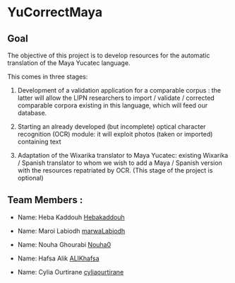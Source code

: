 # YuCorrectMaya

## Goal

The objective of this project is to develop resources for the automatic translation of the Maya Yucatec language.

This comes in three stages:

1. Development of a validation application for a comparable corpus : the latter will allow the LIPN researchers to import / validate / corrected comparable corpora existing in this language, which will feed our database.

2. Starting an already developed (but incomplete) optical character recognition (OCR) module: it will exploit photos (taken or imported) containing text

3. Adaptation of the Wixarika translator to Maya Yucatec: existing Wixarika / Spanish translator to whom we wish to add a Maya / Spanish version with the resources repatriated by OCR. (This stage of the project is optional)

## Team Members :
* Name: Heba Kaddouh [Hebakaddouh](https://github.com/Hebakaddouh)
	  
* Name: Maroi Labiodh [marwaLabiodh](https://github.com/marwaLabiodh)

* Name: Nouha Ghourabi [Nouha0](https://github.com/Nouha0)
	  
* Name: Hafsa Alik [ALIKhafsa](https://github.com/ALIKhafsa)

* Name: Cylia Ourtirane [cyliaourtirane](https://github.com/cyliaourtirane)

